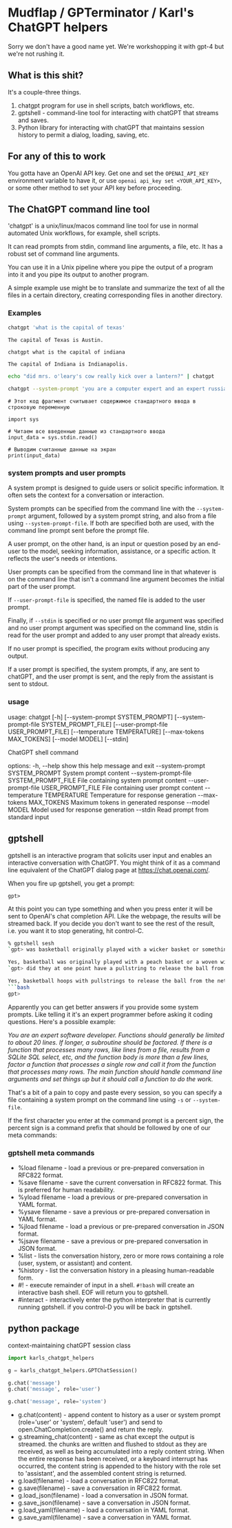 # Mudflap / GPTerminator / Karl's ChatGPT helpers

Sorry we don't have a good name yet.  We're workshopping it with gpt-4 but we're not rushing it.

## What is this shit?

It's a couple-three things.

1. chatgpt program for use in shell scripts, batch workflows, etc.
2. gptshell - command-line tool for interacting with chatGPT that streams and saves.
3. Python library for interacting with chatGPT that maintains session history to permit a dialog, loading, saving, etc.

## For any of this to work

You gotta have an OpenAI API key. Get one and set the `OPENAI_API_KEY` environment variable to have it, or use `openai api_key set <YOUR_API_KEY>`, or some other method to set your API key before proceeding.

## The ChatGPT command line tool

'chatgpt' is a unix/linux/macos command line tool for use in normal automated Unix workflows, for example, shell scripts.

It can read prompts from stdin, command line arguments, a file, etc.  It has a robust set of command line arguments.

You can use it in a Unix pipeline where you pipe the output of a program into it and you pipe its output to another program.

A simple example use might be to translate and summarize the text of all the files in a certain directory, creating corresponding files in another directory.

### Examples

```bash
chatgpt 'what is the capital of texas'
```
```plaintext
The capital of Texas is Austin.
```

```bash
chatgpt what is the capital of indiana
```
```plaintext
The capital of Indiana is Indianapolis.
```

```bash
echo "did mrs. o'leary's cow really kick over a lantern?" | chatgpt
```

```bash
chatgpt --system-prompt 'you are a computer expert and an expert russian translator' 'please give me a commented python code fragment to read the contents of stdin to a string variable, in russian'
```
```plaintext
# Этот код фрагмент считывает содержимое стандартного ввода в строковую переменную

import sys

# Читаем все введенные данные из стандартного ввода
input_data = sys.stdin.read()

# Выводим считанные данные на экран
print(input_data)

```

### system prompts and user prompts

A system prompt is designed to guide users or solicit specific information. It often sets the context for a conversation or interaction.

System prompts can be specified from the command line with the `--system-prompt` argument, followed by a system prompt string, and also from a file using `--system-prompt-file`.  If both are specified both are used, with the command line prompt sent before the prompt file.

A user prompt, on the other hand, is an input or question posed by an end-user to the model, seeking information, assistance, or a specific action. It reflects the user's needs or intentions.

User prompts can be specified from the command line in that whatever is on the command line that isn't a command line argument becomes the initial part of the user prompt.

If `--user-prompt-file` is specified, the named file is added to the user prompt.

Finally, if `--stdin` is specified or no user prompt file argument was specified and no user prompt argument was specified on the command line, stdin is read for the user prompt and added to any user prompt that already exists.

If no user prompt is specified, the program exits without producing any output.

If a user prompt is specified, the system prompts, if any, are sent to chatGPT, and the user prompt is sent, and the reply from the assistant is sent to stdout.


### usage

usage: chatgpt [-h] [--system-prompt SYSTEM_PROMPT] [--system-prompt-file SYSTEM_PROMPT_FILE]
               [--user-prompt-file USER_PROMPT_FILE] [--temperature TEMPERATURE] [--max-tokens MAX_TOKENS]
               [--model MODEL] [--stdin]

ChatGPT shell command

options:
  -h, --help            show this help message and exit
  --system-prompt SYSTEM_PROMPT
                        System prompt content
  --system-prompt-file SYSTEM_PROMPT_FILE
                        File containing system prompt content
  --user-prompt-file USER_PROMPT_FILE
                        File containing user prompt content
  --temperature TEMPERATURE
                        Temperature for response generation
  --max-tokens MAX_TOKENS
                        Maximum tokens in generated response
  --model MODEL         Model used for response generation
  --stdin               Read prompt from standard input


## gptshell

gptshell is an interactive program that solicits user input and enables an interactive conversation with ChatGPT.  You might think of it as a command line equivalent of the ChatGPT dialog page at https://chat.openai.com/.

When you fire up gptshell, you get a prompt:
```
gpt>
```

At this point you can type something and when you press enter it will be sent to OpenAI's chat completion API.  Like the webpage, the results will be streamed back.  If you decide you don't want to see the rest of the result, i.e. you want it to stop generating, hit control-C.

```bash
% gptshell sesh
`gpt> was basketball originally played with a wicker basket or something?`

Yes, basketball was originally played with a peach basket or a woven wicker basket placed on a 10-foot-high pole. The game was invented by James Naismith in 1891, and the first basketball game was played with a soccer ball and two peach baskets as the goals. The baskets had no bottom, so players had to retrieve the ball after each score by climbing a ladder or using a stick to poke it out. The modern basketball hoop with a net was not introduced until the 1900s.
`gpt> did they at one point have a pullstring to release the ball from the net?`

Yes, basketball hoops with pullstrings to release the ball from the net were used in the early 1900s. The pullstring mechanism was invented by a Canadian physical education teacher named Dr. Luther Gulick in 1906. The design featured a cord attached to the bottom of the net that ran through a pulley system and down to the ground. When a player scored a basket, they could pull the cord to release the ball from the net without having to climb up and retrieve it. The pullstring mechanism was eventually replaced by a simpler design that used a metal ring attached to the bottom of the net to allow the ball to pass through.
```bash
gpt>
```

Apparently you can get better answers if you provide some system prompts.  Like telling it it's an expert programmer before asking it coding questions.  Here's a possible example:

_You are an expert software developer. Functions should generally be limited to about 20 lines.  If longer, a subroutine should be factored.  If there is a function that processes many rows, like lines from a file, results from a SQLite SQL select, etc, and the function body is more than a few lines, factor a function that processes a single row and call it from the function that processes many rows.  The main function should handle command line arguments and set things up but it should call a function to do the work._

That's a bit of a pain to copy and paste every session, so you can specify a file containing a system prompt on the command line using `-s` or `--system-file`.

If the first character you enter at the command prompt is a percent sign, the percent sign is a command prefix that should be followed by one of our meta commands:

### gptshell meta commands

* %load filename - load a previous or pre-prepared conversation in RFC822 format.
* %save filename  - save the current conversation in RFC822 format.  This is preferred for human readability.
* %yload filename - load a previous or pre-prepared conversation in YAML format.
* %ysave filename - save a previous or pre-prepared conversation in YAML format.
* %jload filename - load a previous or pre-prepared conversation in JSON format.
* %jsave filename - save a previous or pre-prepared conversation in JSON format.
* %list - lists the conversation history, zero or more rows containing a role (user, system, or assistant) and content.
* %history - list the conversation history in a pleasing human-readable form.
* #! - execute remainder of input in a shell.  `#!bash` will create an interactive bash shell.  EOF will return you to gptshell.
* #interact - interactively enter the python interpreter that is currently running gptshell.  if you control-D you will be back in gptshell.

## python package

context-maintaining chatGPT session class

```python
import karls_chatgpt_helpers

g = karls_chatgpt_helpers.GPTChatSession()

g.chat('message')
g.chat('message', role='user')

g.chat('message', role='system')

```

* g.chat(content) - append content to history as a user or system prompt (role='user' or 'system', default 'user') and send to open.ChatCompletion.create() and return the reply.
* g.streaming_chat(content) - same as chat except the output is streamed.  the chunks are written and flushed to stdout as they are received, as well as being accumulated into a reply content string.  When the entire response has been received, or a keyboard interrupt has occurred, the content string is appended to the history with the role set to 'assistant', and the assembled content string is returned.
* g.load(filename) - load a conversation in RFC822 format.
* g.save(filename) - save a conversation in RFC822 format.
* g.load_json(filename) - load a conversation in JSON format.
* g.save_json(filename) - save a conversation in JSON format.
* g.load_yaml(filename) - load a conversation in YAML format.
* g.save_yaml(filename) - save a conversation in YAML format.
